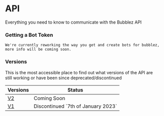 # API

Everything you need to know to communicate with the Bubblez API

### Getting a Bot Token

`We're currently reworking the way you get and create bots for bubblez, more info will be coming soon.`

### Versions

This is the most accessible place to find out what versions of the API are still working or have been since deprecated/discontinued

| Versions    | Status                               |
| ----------- | ------------------------------------ |
| [V2](v2.md) | Coming Soon                          |
| [V1](v1.md) | Discontinued \`7th of January 2023\` |
